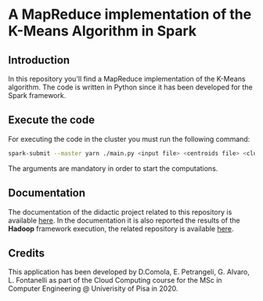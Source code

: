 # A MapReduce implementation of the K-Means Algorithm in Spark

## Introduction
In this repository you'll find a MapReduce implementation of the K-Means algorithm. The code is written in Python since it has been developed for the Spark framework.

## Execute the code
For executing the code in the cluster you must run the following command:
```sh
spark-submit --master yarn ./main.py <input file> <centroids file> <cluster number> <output folder> <max iterations> <min centroids shift>
```
The arguments are mandatory in order to start the computations. 

## Documentation
The documentation of the didactic project related to this repository is available [here](https://github.com/dani94c/Spark-Kmeans/blob/master/doc/CLOUD_Project_Hadoop___Spark_Documentation.pdf).
In the documentation it is also reported the results of the **Hadoop** framework execution, the related repository is available [here](https://github.com/dani94c/Hadoop-Kmeans).

## Credits
This application has been developed by D.Comola, E. Petrangeli, G. Alvaro, L. Fontanelli as part of the Cloud Computing course for the MSc in Computer Engineering @ Univerisity of Pisa in 2020.
